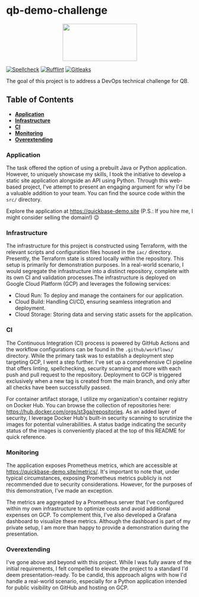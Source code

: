 # qb-demo-challenge

<p align="center">
    <a href="https://seekvectorlogo.com/quick-base-vector-logo-svg/" target="_blank"><img src="https://seekvectorlogo.com/wp-content/uploads/2022/02/quick-base-vector-logo-2022.png" width="200" height="100"/></a>
</p>

[![Spellcheck](https://github.com/ihatemodels/qb-demo-challenge/actions/workflows/spellcheck.yml/badge.svg)](https://github.com/ihatemodels/qb-demo-challenge/actions/workflows/spellcheck.yml)
[![Rufflint](https://github.com/ihatemodels/qb-demo-challenge/actions/workflows/ruff.yml/badge.svg)](https://github.com/ihatemodels/qb-demo-challenge/actions/workflows/ruff.yml)
[![Gitleaks](https://github.com/ihatemodels/qb-demo-challenge/actions/workflows/gitleaks.yml/badge.svg)](https://github.com/ihatemodels/qb-demo-challenge/actions/workflows/gitleaks.yml)

The goal of this project is to address a DevOps technical challenge for QB. 

## Table of Contents

- **[Application](#application)**
- **[Infrastructure](#infrastructure)**
- **[CI](#ci)**
- **[Monitoring](#monitoring)**
- **[Overextending](#overextending)**

### Application 

The task offered the option of using a prebuilt Java or Python application. However, to uniquely showcase my skills, I took the initiative to develop a static site application alongside an API using Python. Through this web-based project, I've attempt to present an engaging argument for why I'd be a valuable addition to your team. You can find the source code within the `src/` directory.

Explore the application at https://quickbase-demo.site (P.S.: If you hire me, I might consider selling the domain!) 😉

### Infrastructure

The infrastructure for this project is constructed using Terraform, with the relevant scripts and configuration files housed in the `iac/` directory. Presently, the Terraform state is stored locally within the repository. This setup is primarily for demonstration purposes. In a real-world scenario, I would segregate the infrastructure into a distinct repository, complete with its own CI and validation processes.The infrastructure is deployed on Google Cloud Platform (GCP) and leverages the following services:

- Cloud Run: To deploy and manage the containers for our application.
- Cloud Build: Handling CI/CD, ensuring seamless integration and deployment.
- Cloud Storage: Storing data and serving static assets for the application.

### CI 

The Continuous Integration (CI) process is powered by GitHub Actions and the workflow configurations can be found in the `.github/workflows/` directory. While the primary task was to establish a deployment step targeting GCP, I went a step further. I've set up a comprehensive CI pipeline that offers linting, spellchecking, security scanning and more with each push and pull request to the repository. Deployment to GCP is triggered exclusively when a new tag is created from the main branch, and only after all checks have been successfully passed.

For container artifact storage, I utilize my organization's container registry on Docker Hub. You can browse the collection of repositories here: https://hub.docker.com/orgs/st3ga/repositories. As an added layer of security, I leverage Docker Hub's built-in security scanning to scrutinize the images for potential vulnerabilities. A status badge indicating the security status of the images is conveniently placed at the top of this README for quick reference.

### Monitoring

The application exposes Prometheus metrics, which are accessible at https://quickbase-demo.site/metrics/. It's important to note that, under typical circumstances, exposing Prometheus metrics publicly is not recommended due to security considerations. However, for the purposes of this demonstration, I've made an exception.

The metrics are aggregated by a Prometheus server that I've configured within my own infrastructure to optimize costs and avoid additional expenses on GCP. To complement this, I've also developed a Grafana dashboard to visualize these metrics. Although the dashboard is part of my private setup, I am more than happy to provide a demonstration during the presentation.

### Overextending

I've gone above and beyond with this project. While I was fully aware of the initial requirements, I felt compelled to elevate the project to a standard I'd deem presentation-ready. To be candid, this approach aligns with how I'd handle a real-world scenario, especially for a Python application intended for public visibility on GitHub and hosting on GCP.